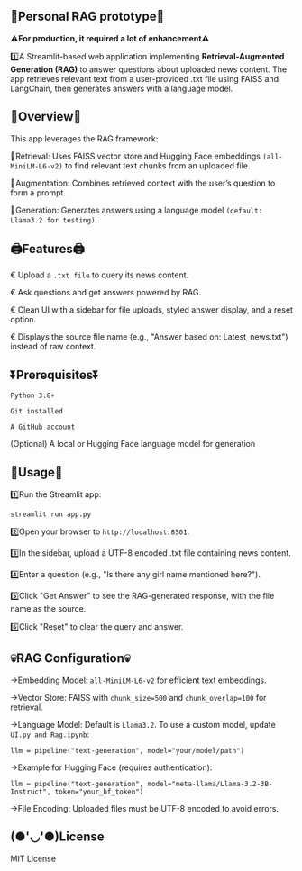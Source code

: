 🤖Personal RAG prototype🤖
-

**⚠️For production, it required a lot of enhancement⚠️**

1️⃣A Streamlit-based web application implementing **Retrieval-Augmented Generation (RAG)** to answer questions about uploaded news content. 
The app retrieves relevant text from a user-provided .txt file using FAISS and LangChain, then generates answers with a language model.

📃Overview📃
-

This app leverages the RAG framework:

🫴Retrieval: Uses FAISS vector store and Hugging Face embeddings `(all-MiniLM-L6-v2)` to find relevant text chunks from an uploaded file.

📂Augmentation: Combines retrieved context with the user’s question to form a prompt.

📝Generation: Generates answers using a language model `(default: Llama3.2 for testing)`.

🖨️Features🖨️
-

€ Upload a `.txt file` to query its news content.

€ Ask questions and get answers powered by RAG.

€ Clean UI with a sidebar for file uploads, styled answer display, and a reset option.

€ Displays the source file name (e.g., "Answer based on: Latest_news.txt") instead of raw context.

⏬Prerequisites⏬
-

`Python 3.8+`

`Git installed`

`A GitHub account`

(Optional) A local or Hugging Face language model for generation

🧪Usage🧪
-

1️⃣Run the Streamlit app:

`streamlit run app.py`

2️⃣Open your browser to `http://localhost:8501`.

3️⃣In the sidebar, upload a UTF-8 encoded .txt file containing news content.

4️⃣Enter a question (e.g., "Is there any girl name mentioned here?").

5️⃣Click "Get Answer" to see the RAG-generated response, with the file name as the source.

6️⃣Click "Reset" to clear the query and answer.

💀RAG Configuration💀
-

→Embedding Model: `all-MiniLM-L6-v2` for efficient text embeddings.

→Vector Store: FAISS with `chunk_size=500` and `chunk_overlap=100` for retrieval.

→Language Model: Default is `Llama3.2`. To use a custom model, update `UI.py and Rag.ipynb`:

```
llm = pipeline("text-generation", model="your/model/path")
```

→Example for Hugging Face (requires authentication):

```
llm = pipeline("text-generation", model="meta-llama/Llama-3.2-3B-Instruct", token="your_hf_token")
```

→File Encoding: Uploaded files must be UTF-8 encoded to avoid errors.

(●'◡'●)License
-

MIT License
